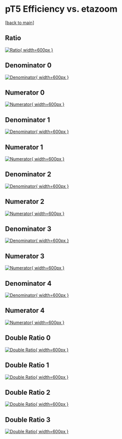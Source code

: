 # pT5 Efficiency vs. etazoom

[[back to main](./)]



## Ratio

[![Ratio](../mtv/var/pT5_base_211_1_eff_etazoom.png){ width=600px }](../mtv/var/pT5_base_211_1_eff_etazoom.pdf)

## Denominator 0

[![Denominator](../mtv/den/pT5_base_211_1_eff_etazoom_den0.png){ width=600px }](../mtv/den/pT5_base_211_1_eff_etazoom_den0.pdf)

## Numerator 0

[![Numerator](../mtv/num/pT5_base_211_1_eff_etazoom_num0.png){ width=600px }](../mtv/num/pT5_base_211_1_eff_etazoom_num0.pdf)

## Denominator 1

[![Denominator](../mtv/den/pT5_base_211_1_eff_etazoom_den1.png){ width=600px }](../mtv/den/pT5_base_211_1_eff_etazoom_den1.pdf)

## Numerator 1

[![Numerator](../mtv/num/pT5_base_211_1_eff_etazoom_num1.png){ width=600px }](../mtv/num/pT5_base_211_1_eff_etazoom_num1.pdf)

## Denominator 2

[![Denominator](../mtv/den/pT5_base_211_1_eff_etazoom_den2.png){ width=600px }](../mtv/den/pT5_base_211_1_eff_etazoom_den2.pdf)

## Numerator 2

[![Numerator](../mtv/num/pT5_base_211_1_eff_etazoom_num2.png){ width=600px }](../mtv/num/pT5_base_211_1_eff_etazoom_num2.pdf)

## Denominator 3

[![Denominator](../mtv/den/pT5_base_211_1_eff_etazoom_den3.png){ width=600px }](../mtv/den/pT5_base_211_1_eff_etazoom_den3.pdf)

## Numerator 3

[![Numerator](../mtv/num/pT5_base_211_1_eff_etazoom_num3.png){ width=600px }](../mtv/num/pT5_base_211_1_eff_etazoom_num3.pdf)

## Denominator 4

[![Denominator](../mtv/den/pT5_base_211_1_eff_etazoom_den4.png){ width=600px }](../mtv/den/pT5_base_211_1_eff_etazoom_den4.pdf)

## Numerator 4

[![Numerator](../mtv/num/pT5_base_211_1_eff_etazoom_num4.png){ width=600px }](../mtv/num/pT5_base_211_1_eff_etazoom_num4.pdf)

## Double Ratio 0

[![Double Ratio](../mtv/ratio/pT5_base_211_1_eff_etazoom_ratio0.png){ width=600px }](../mtv/ratio/pT5_base_211_1_eff_etazoom_ratio0.pdf)

## Double Ratio 1

[![Double Ratio](../mtv/ratio/pT5_base_211_1_eff_etazoom_ratio1.png){ width=600px }](../mtv/ratio/pT5_base_211_1_eff_etazoom_ratio1.pdf)

## Double Ratio 2

[![Double Ratio](../mtv/ratio/pT5_base_211_1_eff_etazoom_ratio2.png){ width=600px }](../mtv/ratio/pT5_base_211_1_eff_etazoom_ratio2.pdf)

## Double Ratio 3

[![Double Ratio](../mtv/ratio/pT5_base_211_1_eff_etazoom_ratio3.png){ width=600px }](../mtv/ratio/pT5_base_211_1_eff_etazoom_ratio3.pdf)


